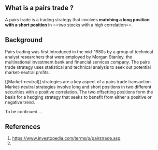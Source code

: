 ## What is a pairs trade ?
A pairs trade is a trading strategy that involves **matching a long position with a short position** in ==two stocks with a high correlation==.

## Background
Pairs trading was first introduced in the mid-1980s by a group of technical analyst researchers that were employed by Morgan Stanley, the multinational investment bank and financial services company. The pairs trade strategy uses statistical and technical analysis to seek out potential market-neutral profits.

[[Market-neutral]] strategies are a key aspect of a pairs trade transaction. Market-neutral strategies involve long and short positions in two different securities with a positive correlation. The two offsetting positions form the basis for a hedging strategy that seeks to benefit from either a positive or negative trend.

To be continued….

 
## References
1. https://www.investopedia.com/terms/p/pairstrade.asp
2. 